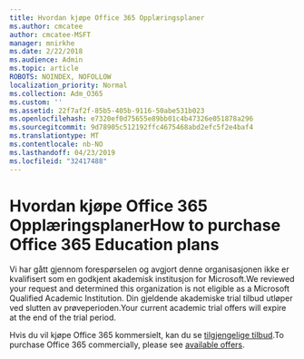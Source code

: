 ```yaml
---
title: Hvordan kjøpe Office 365 Opplæringsplaner
ms.author: cmcatee
author: cmcatee-MSFT
manager: mnirkhe
ms.date: 2/22/2018
ms.audience: Admin
ms.topic: article
ROBOTS: NOINDEX, NOFOLLOW
localization_priority: Normal
ms.collection: Adm_O365
ms.custom: ''
ms.assetid: 22f7af2f-85b5-405b-9116-50abe531b023
ms.openlocfilehash: e7320ef0d75655e89bb01c4b47326e051878a296
ms.sourcegitcommit: 9d78905c512192ffc4675468abd2efc5f2e4baf4
ms.translationtype: MT
ms.contentlocale: nb-NO
ms.lasthandoff: 04/23/2019
ms.locfileid: "32417488"
---
```

# <a name="how-to-purchase-office-365-education-plans"></a><span data-ttu-id="b32cd-102">Hvordan kjøpe Office 365 Opplæringsplaner</span><span class="sxs-lookup"><span data-stu-id="b32cd-102">How to purchase Office 365 Education plans</span></span>

<span data-ttu-id="b32cd-103">Vi har gått gjennom forespørselen og avgjort denne organisasjonen ikke er kvalifisert som en godkjent akademisk institusjon for Microsoft.</span><span class="sxs-lookup"><span data-stu-id="b32cd-103">We reviewed your request and determined this organization is not eligible as a Microsoft Qualified Academic Institution.</span></span> <span data-ttu-id="b32cd-104">Din gjeldende akademiske trial tilbud utløper ved slutten av prøveperioden.</span><span class="sxs-lookup"><span data-stu-id="b32cd-104">Your current academic trial offers will expire at the end of the trial period.</span></span>
  
<span data-ttu-id="b32cd-105">Hvis du vil kjøpe Office 365 kommersielt, kan du se [tilgjengelige tilbud](https://go.microsoft.com/fwlink/p/?linkid=868433).</span><span class="sxs-lookup"><span data-stu-id="b32cd-105">To purchase Office 365 commercially, please see [available offers](https://go.microsoft.com/fwlink/p/?linkid=868433).</span></span>
  

